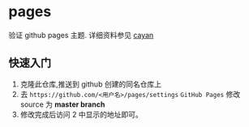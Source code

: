 #  pages

验证 github pages 主题.
详细资料参见 [cayan](https://github.com/pages-themes/cayman)

## 快速入门
1. 克隆此仓库,推送到 github 创建的同名仓库上
2. 去 `https://github.com/<用户名>/pages/settings` `GitHub Pages` 修改 source 为 **master branch**
3. 修改完成后访问 2 中显示的地址即可。